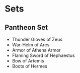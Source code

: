 # Sets

## Pantheon Set

* Thunder Gloves of Zeus
* War-Helm of Ares
* Armor of Athena Armor
* Flaming Sword of Hephaestus
* Bow of Artemis
* Boots of Hermes